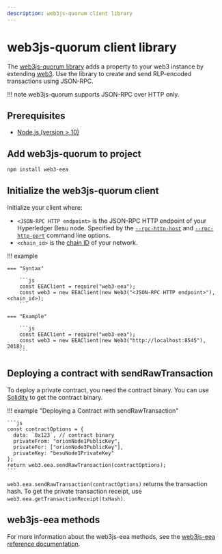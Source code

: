 ```yaml
---
description: web3js-quorum client library
---
```


# web3js-quorum client library

The [web3js-quorum library](https://github.com/ConsenSys/web3js-quorum) adds a property to your web3
instance by extending [web3](https://github.com/ethereum/web3.js/). Use the library to create and
send RLP-encoded transactions using JSON-RPC.

!!! note
    web3js-quorum supports JSON-RPC over HTTP only.

## Prerequisites

* [Node.js (version > 10)](https://nodejs.org/en/download/)

## Add web3js-quorum to project

```bash
npm install web3-eea
```

## Initialize the web3js-quorum client

Initialize your client where:

* `<JSON-RPC HTTP endpoint>` is the JSON-RPC HTTP endpoint of your Hyperledger Besu node. Specified
  by the [`--rpc-http-host`](../../../Reference/CLI/CLI-Syntax.md#rpc-http-host) and
  [`--rpc-http-port`](../../../Reference/CLI/CLI-Syntax.md#rpc-http-port) command line options.
* `<chain_id>` is the [chain ID](../../../Concepts/NetworkID-And-ChainID.md) of your network.

!!! example

    === "Syntax"

        ```js
        const EEAClient = require("web3-eea");
        const web3 = new EEAClient(new Web3("<JSON-RPC HTTP endpoint>"), <chain_id>);
        ```

    === "Example"

        ```js
        const EEAClient = require("web3-eea");
        const web3 = new EEAClient(new Web3("http://localhost:8545"), 2018);
        ```

## Deploying a contract with sendRawTransaction

To deploy a private contract, you need the contract binary. You can use
[Solidity](https://solidity.readthedocs.io/en/develop/using-the-compiler.html) to get the
contract binary.

!!! example "Deploying a Contract with sendRawTransaction"

    ```js
    const contractOptions = {
      data: `0x123`, // contract binary
      privateFrom: "orionNode1PublicKey",
      privateFor: ["orionNode3PublicKey"],
      privateKey: "besuNode1PrivateKey"
    };
    return web3.eea.sendRawTransaction(contractOptions);
    ```

`web3.eea.sendRawTransaction(contractOptions)` returns the transaction hash. To get the private
transaction receipt, use `web3.eea.getTransactionReceipt(txHash)`.

## web3js-eea methods

For more information about the web3js-eea methods, see the
[web3js-eea reference documentation](https://consensys.github.io/web3js-eea/latest/).
